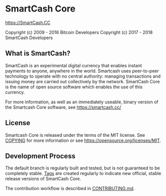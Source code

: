 SmartCash Core
=====================================

https://SmartCash.CC

 Copyright (c) 2009 - 2016 Bitcoin Developers
 Copyright (c) 2017 - 2018 SmartCash Developers

What is SmartCash?
----------------

SmartCash is an experimental digital currency that enables instant payments to
anyone, anywhere in the world. Smartcash uses peer-to-peer technology to operate
with no central authority: managing transactions and issuing money are carried
out collectively by the network. SmartCash Core is the name of open source
software which enables the use of this currency.

For more information, as well as an immediately useable, binary version of
the Smartcash Core software, see https://smartcash.cc/

License
-------

Smartcash Core is released under the terms of the MIT license. See [COPYING](COPYING) for more
information or see https://opensource.org/licenses/MIT.

Development Process
-------------------

The default branch is regularly built and tested, but is not guaranteed to be
completely stable. [Tags](https://github.com/smartcash/core-smart/tags) are created
regularly to indicate new official, stable release versions of SmartCash Core.

The contribution workflow is described in [CONTRIBUTING.md](CONTRIBUTING.md).
